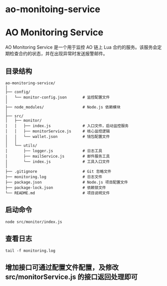 # ao-monitoing-service
# AO Monitoring Service

AO Monitoring Service 是一个用于监控 AO 链上 Lua 合约的服务。该服务会定期检查合约的状态，并在出现异常时发送报警邮件。

## 目录结构

```plaintext
ao-monitoring-service/
│
├── config/
│   └── monitor-config.json       # 监控配置文件
│
├── node_modules/                 # Node.js 依赖模块
│
├── src/
│   ├── monitor/
│   │   ├── index.js              # 入口文件，启动监控服务
│   │   ├── monitorService.js     # 核心监控逻辑
│   │   └── wallet.json           # 钱包配置文件
│   │
│   └── utils/
│       ├── logger.js             # 日志工具
│       ├── mailService.js        # 邮件服务工具
│       └── index.js              # 工具入口文件
│
├── .gitignore                    # Git 忽略文件
├── monitoring.log                # 日志文件
├── package.json                  # Node.js 项目配置文件
├── package-lock.json             # 依赖锁文件
└── README.md                     # 项目说明文件
```

## 启动命令
``` 
node src/monitor/index.js
``` 
## 查看日志
``` 
tail -f monitoring.log
``` 
## 增加接口可通过配置文件配置，及修改src/monitorService.js 的接口返回处理即可